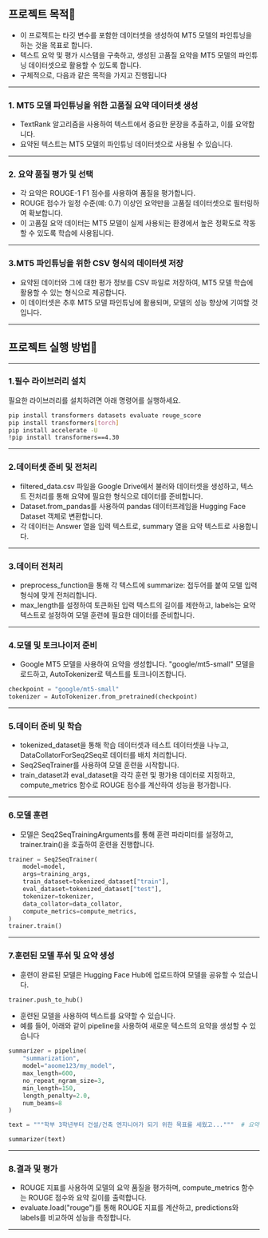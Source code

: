 ## 프로젝트 목적🎯
- 이 프로젝트는 타깃 변수를 포함한 데이터셋을 생성하여 MT5 모델의 파인튜닝을 하는 것을 목표로 합니다.
- 텍스트 요약 및 평가 시스템을 구축하고, 생성된 고품질 요약을 MT5 모델의 파인튜닝 데이터셋으로 활용할 수 있도록 합니다.
- 구체적으로, 다음과 같은 목적을 가지고 진행됩니다
---
### 1. MT5 모델 파인튜닝을 위한 고품질 요약 데이터셋 생성
- TextRank 알고리즘을 사용하여 텍스트에서 중요한 문장을 추출하고, 이를 요약합니다.
- 요약된 텍스트는 MT5 모델의 파인튜닝 데이터셋으로 사용될 수 있습니다.
---
### 2. 요약 품질 평가 및 선택
- 각 요약은 ROUGE-1 F1 점수를 사용하여 품질을 평가합니다.
- ROUGE 점수가 일정 수준(예: 0.7) 이상인 요약만을 고품질 데이터셋으로 필터링하여 확보합니다.
- 이 고품질 요약 데이터는 MT5 모델이 실제 사용되는 환경에서 높은 정확도로 작동할 수 있도록 학습에 사용됩니다.
---
### 3.MT5 파인튜닝을 위한 CSV 형식의 데이터셋 저장
- 요약된 데이터와 그에 대한 평가 정보를 CSV 파일로 저장하여, MT5 모델 학습에 활용할 수 있는 형식으로 제공합니다.
- 이 데이터셋은 추후 MT5 모델 파인튜닝에 활용되며, 모델의 성능 향상에 기여할 것입니다.
---
## 프로젝트 실행 방법🚀
---
### 1.필수 라이브러리 설치
필요한 라이브러리를 설치하려면 아래 명령어를 실행하세요.
```bash
pip install transformers datasets evaluate rouge_score
pip install transformers[torch]
pip install accelerate -U
!pip install transformers==4.30
```
---
### 2.데이터셋 준비 및 전처리
- filtered_data.csv 파일을 Google Drive에서 불러와 데이터셋을 생성하고, 텍스트 전처리를 통해 요약에 필요한 형식으로 데이터를 준비합니다.
- Dataset.from_pandas를 사용하여 pandas 데이터프레임을 Hugging Face Dataset 객체로 변환합니다.
- 각 데이터는 Answer 열을 입력 텍스트로, summary 열을 요약 텍스트로 사용합니다.
---
### 3.데이터 전처리
- preprocess_function을 통해 각 텍스트에 summarize: 접두어를 붙여 모델 입력 형식에 맞게 전처리합니다.
- max_length를 설정하여 토큰화된 입력 텍스트의 길이를 제한하고, labels는 요약 텍스트로 설정하여 모델 훈련에 필요한 데이터를 준비합니다.
---
### 4.모델 및 토크나이저 준비
- Google MT5 모델을 사용하여 요약을 생성합니다. "google/mt5-small" 모델을 로드하고, AutoTokenizer로 텍스트를 토크나이즈합니다.
```python
checkpoint = "google/mt5-small"
tokenizer = AutoTokenizer.from_pretrained(checkpoint)
```
---
### 5.데이터 준비 및 학습
- tokenized_dataset을 통해 학습 데이터셋과 테스트 데이터셋을 나누고, DataCollatorForSeq2Seq로 데이터를 배치 처리합니다.
- Seq2SeqTrainer를 사용하여 모델 훈련을 시작합니다.
- train_dataset과 eval_dataset을 각각 훈련 및 평가용 데이터로 지정하고, compute_metrics 함수로 ROUGE 점수를 계산하여 성능을 평가합니다.
---
### 6.모델 훈련
- 모델은 Seq2SeqTrainingArguments를 통해 훈련 파라미터를 설정하고, trainer.train()을 호출하여 훈련을 진행합니다.
```python
trainer = Seq2SeqTrainer(
    model=model,
    args=training_args,
    train_dataset=tokenized_dataset["train"],
    eval_dataset=tokenized_dataset["test"],
    tokenizer=tokenizer,
    data_collator=data_collator,
    compute_metrics=compute_metrics,
)
trainer.train()
```
---
### 7.훈련된 모델 푸쉬 및 요약 생성
- 훈련이 완료된 모델은 Hugging Face Hub에 업로드하여 모델을 공유할 수 있습니다.
```python
trainer.push_to_hub()
```
- 훈련된 모델을 사용하여 텍스트를 요약할 수 있습니다.
- 예를 들어, 아래와 같이 pipeline을 사용하여 새로운 텍스트의 요약을 생성할 수 있습니다

```python
summarizer = pipeline(
    "summarization",
    model="aoome123/my_model",
    max_length=600,
    no_repeat_ngram_size=3,
    min_length=150,
    length_penalty=2.0,
    num_beams=8
)

text = """학부 3학년부터 건설/건축 엔지니어가 되기 위한 목표를 세웠고..."""  # 요약할 텍스트

summarizer(text)
```
---
### 8.결과 및 평가
- ROUGE 지표를 사용하여 모델의 요약 품질을 평가하며, compute_metrics 함수는 ROUGE 점수와 요약 길이를 출력합니다.
- evaluate.load("rouge")를 통해 ROUGE 지표를 계산하고, predictions와 labels를 비교하여 성능을 측정합니다.
---
